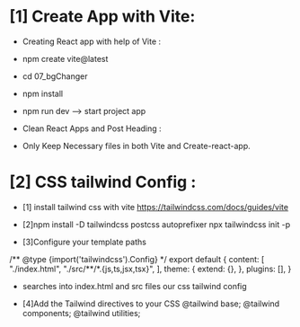 # [1] Create App with Vite:

- Creating React app with help of Vite :
- npm create vite@latest
- cd 07_bgChanger
- npm install
- npm run dev --> start project app

- Clean React Apps and Post Heading :
- Only Keep Necessary files in both Vite and Create-react-app.

# [2] CSS tailwind Config :

- [1] install tailwind css with vite
  https://tailwindcss.com/docs/guides/vite

- [2]npm install -D tailwindcss postcss autoprefixer
  npx tailwindcss init -p

- [3]Configure your template paths

/** @type {import('tailwindcss').Config} \*/
export default {
content: [
"./index.html",
"./src/**/\*.{js,ts,jsx,tsx}",
],
theme: {
extend: {},
},
plugins: [],
}

- searches into index.html and src files our css tailwind config

- [4]Add the Tailwind directives to your CSS
  @tailwind base;
  @tailwind components;
  @tailwind utilities;
